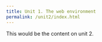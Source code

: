 ```yaml
---
title: Unit 1. The web environment
permalink: /unit2/index.html
---
```


This would be the content on unit 2.
